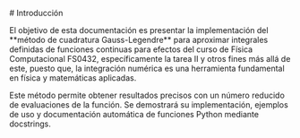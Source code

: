 \# Introducción



El objetivo de esta documentación es presentar la implementación del \*\*método de cuadratura Gauss-Legendre\*\* para aproximar integrales definidas de funciones continuas para efectos del curso de Física Computacional FS0432, específicamente la tarea II y otros fines más allá de este, puesto que, la integración numérica es una herramienta fundamental en física y matemáticas aplicadas.  



Este método permite obtener resultados precisos con un número reducido de evaluaciones de la función. Se demostrará su implementación, ejemplos de uso y documentación automática de funciones Python mediante docstrings.




